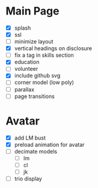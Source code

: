 # Main Page
- [x] splash
- [x] ssl
- [ ] minimize layout
- [x] vertical headings on disclosure
- [ ] fix a tag in skills section
- [x] education
- [ ] volunteer
- [x] include github svg
- [ ] corner model (low poly)
- [ ] parallax
- [ ] page transitions

# Avatar
- [x] add LM bust
- [x] preload animation for avatar
- [ ] decimate models
    - [ ] lm
    - [ ] cl
    - [ ] jk
- [ ] trio display